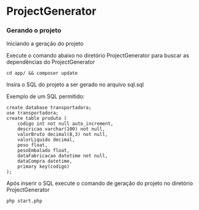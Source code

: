 # ProjectGenerator

### Gerando o projeto

Iniciando a geração do projeto

Execute o comando abaixo no diretório ProjectGenerator para buscar as dependências do ProjectGenerator

```
cd app/ && composer update
```

Insira o SQL do projeto a ser gerado no arquivo sql.sql

Exemplo de um SQL permitido:

```
create database transportadora;
use transportadora;
create table produto (
    codigo int not null auto_increment,
    descricao varchar(100) not null,
    valorBruto decimal(8,3) not null,
    valorLiquido decimal,
    peso float,
    pesoEmbalado float,
    dataFabricacao datetime not null,
    dataCompra datetime,
    primary key(codigo)
);
```

Após inserir o SQL execute o comando de geração do projeto no diretório ProjectGenerator

```
php start.php
```
